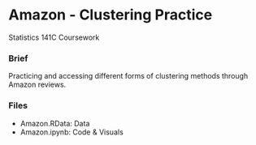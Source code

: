 # Amazon - Clustering Practice
Statistics 141C Coursework

### Brief
Practicing and accessing different forms of clustering methods through Amazon reviews. 

### Files
+ Amazon.RData: Data
+ Amazon.ipynb: Code & Visuals
